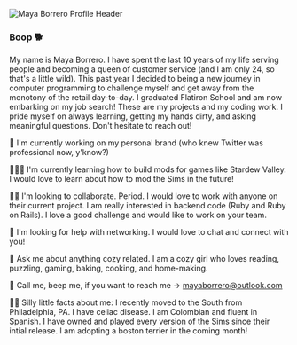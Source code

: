 ![Maya Borrero Profile Header](https://user-images.githubusercontent.com/88791527/214623297-b54e4a76-978d-4f22-b025-94e72c4bd999.png)
### Boop 🐕


My name is Maya Borrero. I have spent the last 10 years of my life serving people and becoming a queen of customer service (and I am only 24, so that's a little wild). This past year I decided to being a new journey in computer programming to challenge myself and get away from the monotony of the retail day-to-day. I graduated Flatiron School and am now embarking on my job search! These are my projects and my coding work. I pride myself on always learning, getting my hands dirty, and asking meaningful questions. Don't hesitate to reach out!


🤠 I'm currently working on my personal brand (who knew Twitter was professional now, y'know?)

🧑🏽‍🌾 I'm currently learning how to build mods for games like Stardew Valley. I would love to learn about how to mod the Sims in the future!

🧚🏼‍ I'm looking to collaborate. Period. I would love to work with anyone on their current project. I am really interested in backend code (Ruby and Ruby on Rails). I love a good challenge and would like to work on your team. 

💞 I'm looking for help with networking. I would love to chat and connect with you!

🐑 Ask me about anything cozy related. I am a cozy girl who loves reading, puzzling, gaming, baking, cooking, and home-making. 

💌 Call me, beep me, if you want to reach me -> mayaborrero@outlook.com

👼🏼 Silly little facts about me: I recently moved to the South from Philadelphia, PA. I have celiac disease. I am Colombian and fluent in Spanish. I have owned and played every version of the Sims since their intial release. I am adopting a boston terrier in the coming month!
